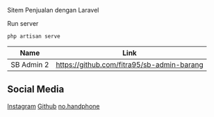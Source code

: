  Sitem Penjualan dengan Laravel 

Run server
   ```console
   php artisan serve
   ```

| Name       | Link                                          
| ---------- | --------------------------------------------- |
| SB Admin 2 | <https://github.com/fitra95/sb-admin-barang> |

## Social Media
[Instagram](https://instagram.com/ftrh_111)
[Github](https://github.com/fitra95)
[no.handphone](wa.me//088211273927)
